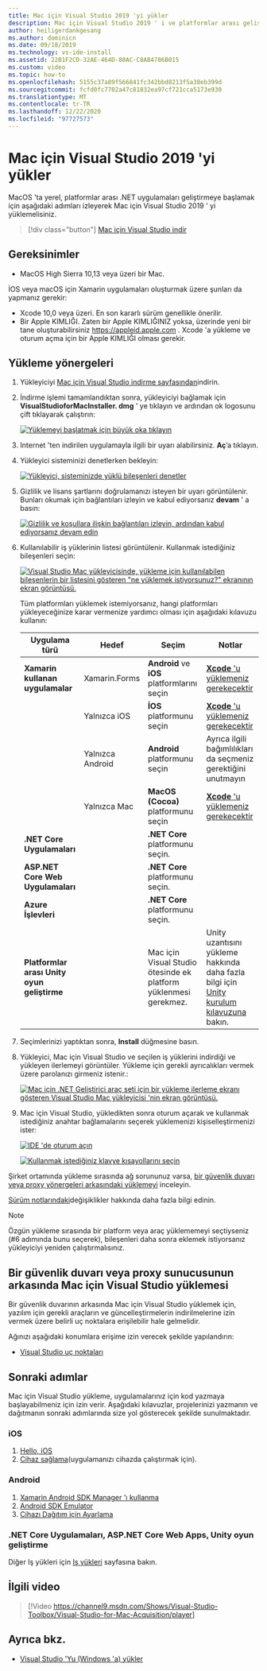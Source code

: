 ```yaml
---
title: Mac için Visual Studio 2019 'yi yükler
description: Mac için Visual Studio 2019 ' i ve platformlar arası geliştirme için gereken ek bileşenleri yüklemek için yönergeler.
author: heiligerdankgesang
ms.author: dominicn
ms.date: 09/18/2019
ms.technology: vs-ide-install
ms.assetid: 22B1F2CD-32AE-464D-80AC-C8AB4786B015
ms.custom: video
ms.topic: how-to
ms.openlocfilehash: 5155c37a89f566841fc342bbd8213f5a38eb399d
ms.sourcegitcommit: fcfd0fc7702a47c81832ea97cf721cca5173e930
ms.translationtype: MT
ms.contentlocale: tr-TR
ms.lasthandoff: 12/22/2020
ms.locfileid: "97727573"
---
```

# <a name="install-visual-studio-2019-for-mac"></a>Mac için Visual Studio 2019 'yi yükler

MacOS 'ta yerel, platformlar arası .NET uygulamaları geliştirmeye başlamak için aşağıdaki adımları izleyerek Mac için Visual Studio 2019 ' yi yüklemelisiniz.

 > [!div class="button"]
 > [Mac için Visual Studio indir](https://visualstudio.microsoft.com/vs/mac/)

## <a name="requirements"></a>Gereksinimler

- MacOS High Sierra 10,13 veya üzeri bir Mac.

İOS veya macOS için Xamarin uygulamaları oluşturmak üzere şunları da yapmanız gerekir:

- Xcode 10,0 veya üzeri. En son kararlı sürüm genellikle önerilir.
- Bir Apple KIMLIĞI. Zaten bir Apple KIMLIĞINIZ yoksa, üzerinde yeni bir tane oluşturabilirsiniz https://appleid.apple.com . Xcode 'a yükleme ve oturum açma için bir Apple KIMLIĞI olması gerekir.

## <a name="installation-instructions"></a>Yükleme yönergeleri

1. Yükleyiciyi [Mac için Visual Studio indirme sayfasından](https://visualstudio.microsoft.com/vs/mac/)indirin.
2. İndirme işlemi tamamlandıktan sonra, yükleyiciyi bağlamak için **VisualStudioforMacInstaller. dmg** ' ye tıklayın ve ardından ok logosunu çift tıklayarak çalıştırın:

    [![Yüklemeyi başlatmak için büyük oka tıklayın](media/install-installer-sml.png)](media/install-installer.png#lightbox)

3. Internet 'ten indirilen uygulamayla ilgili bir uyarı alabilirsiniz. **Aç**’a tıklayın.
4. Yükleyici sisteminizi denetlerken bekleyin:

    [![Yükleyici, sisteminizde yüklü bileşenleri denetler](media/install-checking-sml.png)](media/install-checking.png#lightbox)

5. Gizlilik ve lisans şartlarını doğrulamanızı isteyen bir uyarı görüntülenir. Bunları okumak için bağlantıları izleyin ve kabul ediyorsanız **devam** ' a basın:

    [![Gizlilik ve koşullara ilişkin bağlantıları izleyin, ardından kabul ediyorsanız devam edin](media/install-privacy.png)](media/install-privacy.png#lightbox)

6. Kullanılabilir iş yüklerinin listesi görüntülenir. Kullanmak istediğiniz bileşenleri seçin:

    [![Visual Studio Mac yükleyicisinde, yükleme için kullanılabilen bileşenlerin bir listesini gösteren "ne yüklemek istiyorsunuz?" ekranının ekran görüntüsü.](media/install-selection.png)](media/install-selection.png#lightbox)

   Tüm platformları yüklemek istemiyorsanız, hangi platformları yükleyeceğinize karar vermenize yardımcı olması için aşağıdaki kılavuzu kullanın:

   |Uygulama türü  |Hedef  |Seçim  |Notlar  |
   |---------|---------|---------|---------|
   |**Xamarin kullanan uygulamalar**| Xamarin.Forms|**Android** ve **iOS** platformlarını seçin |[ **Xcode** 'u yüklemeniz gerekecektir](https://developer.apple.com/xcode/) |
   ||Yalnızca iOS|**İOS** platformunu seçin|[ **Xcode** 'u yüklemeniz gerekecektir](https://developer.apple.com/xcode/)|
   ||Yalnızca Android|**Android** platformunu seçin|Ayrıca ilgili bağımlılıkları da seçmeniz gerektiğini unutmayın|
   ||Yalnızca Mac|**MacOS (Cocoa)** platformunu seçin|[ **Xcode** 'u yüklemeniz gerekecektir](https://developer.apple.com/xcode/)|
   |**.NET Core Uygulamaları**|         |**.NET Core** platformunu seçin.|         |
   |**ASP.NET Core Web Uygulamaları**|         |**.NET Core** platformunu seçin.|         |
   |**Azure İşlevleri**|         |**.NET Core** platformunu seçin.|         |
   |**Platformlar arası Unity oyun geliştirme**|         |Mac için Visual Studio ötesinde ek platform yüklenmesi gerekmez.| Unity uzantısını yükleme hakkında daha fazla bilgi için [Unity kurulum kılavuzuna](./setup-vsmac-tools-unity.md) bakın.|

7. Seçimlerinizi yaptıktan sonra, **Install** düğmesine basın.
8. Yükleyici, Mac için Visual Studio ve seçilen iş yüklerini indirdiği ve yükleyen ilerlemeyi görüntüler. Yükleme için gerekli ayrıcalıkları vermek üzere parolanızı girmeniz istenir.:

    [![Mac için .NET Geliştirici araç seti için bir yükleme ilerleme ekranı gösteren Visual Studio Mac yükleyicisi 'nin ekran görüntüsü.](media/installation-progress.png)](media/installation-progress.png#lightbox)

9. Mac için Visual Studio, yükledikten sonra oturum açarak ve kullanmak istediğiniz anahtar bağlamalarını seçerek yüklemenizi kişiselleştirmenizi ister:

    [![IDE 'de oturum açın](media/ide-tour-2019-start-signin.png)](media/ide-tour-2019-start-signin.png#lightbox)

    [![Kullanmak istediğiniz klavye kısayollarını seçin](media/ide-tour-2019-keyboard-shortcut.png)](media/ide-tour-2019-keyboard-shortcut.png#lightbox)

Şirket ortamında yükleme sırasında ağ sorununuz varsa, [bir güvenlik duvarı veya proxy yönergeleri arkasındaki yüklemeyi](#install-visual-studio-for-mac-behind-a-firewall-or-proxy-server) inceleyin.

[Sürüm notlarındaki](/visualstudio/releasenotes/vs2019-mac-relnotes)değişiklikler hakkında daha fazla bilgi edinin.

> [!NOTE]
> Özgün yükleme sırasında bir platform veya araç yüklememeyi seçtiyseniz (#6 adımında bunu seçerek), bileşenleri daha sonra eklemek istiyorsanız yükleyiciyi yeniden çalıştırmalısınız.

## <a name="install-visual-studio-for-mac-behind-a-firewall-or-proxy-server"></a>Bir güvenlik duvarı veya proxy sunucusunun arkasında Mac için Visual Studio yüklemesi

Bir güvenlik duvarının arkasında Mac için Visual Studio yüklemek için, yazılım için gerekli araçların ve güncelleştirmelerin indirilmelerine izin vermek üzere belirli uç noktalara erişilebilir hale gelmelidir.

Ağınızı aşağıdaki konumlara erişime izin verecek şekilde yapılandırın:

- [Visual Studio uç noktaları](./install-behind-a-firewall-or-proxy-server.md)

## <a name="next-steps"></a>Sonraki adımlar

Mac için Visual Studio yükleme, uygulamalarınız için kod yazmaya başlayabilmeniz için izin verir. Aşağıdaki kılavuzlar, projelerinizi yazmanın ve dağıtmanın sonraki adımlarında size yol gösterecek şekilde sunulmaktadır.

### <a name="ios"></a>iOS

1. [Hello, iOS](https://developer.xamarin.com/guides/ios/getting_started/hello,_iOS/)
2. [Cihaz sağlama](https://developer.xamarin.com/guides/ios/getting_started/installation/device_provisioning)(uygulamanızı cihazda çalıştırmak için).

### <a name="android"></a>Android

1. [Xamarin Android SDK Manager 'ı kullanma](https://developer.xamarin.com/guides/android/getting_started/installation/android-sdk/?ide=xs)
2. [Android SDK Emulator](https://developer.xamarin.com/guides/android/getting_started/installation/android-emulator/)
4. [Cihazı Dağıtım için Ayarlama](https://developer.xamarin.com/guides/android/getting_started/installation/set_up_device_for_development/)

### <a name="net-core-apps-aspnet-core-web-apps-unity-game-development"></a>.NET Core Uygulamaları, ASP.NET Core Web Apps, Unity oyun geliştirme

Diğer Iş yükleri için [Iş yükleri](workloads.md) sayfasına bakın.

## <a name="related-video"></a>İlgili video

> [!Video https://channel9.msdn.com/Shows/Visual-Studio-Toolbox/Visual-Studio-for-Mac-Acquisition/player]

## <a name="see-also"></a>Ayrıca bkz.

- [Visual Studio 'Yu (Windows 'a) yükler](/visualstudio/install/install-visual-studio)